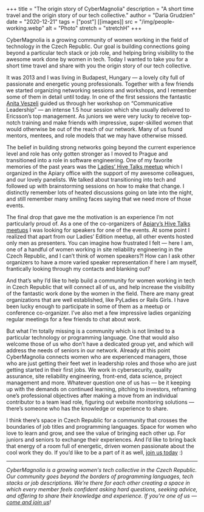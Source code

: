 +++
title = "The origin story of CyberMagnolia"
description = "A short time travel and the origin story of our tech collective."
author = "Daria Grudzien"
date = "2020-12-21"
tags = ["post"]
[[images]]
  src = "/img/people-working.webp"
  alt = "Photo"
  stretch = "stretchH"
+++

CyberMagnolia is a growing community of women working in the field of technology in the Czech Republic. Our goal is building connections going beyond a particular tech stack or job role, and helping bring visibility to the awesome work done by women in tech. Today I wanted to take you for a short time travel and share with you the origin story of our tech collective.

It was 2013 and I was living in Budapest, Hungary — a lovely city full of passionate and energetic young professionals. Together with a few friends we started organizing networking sessions and workshops, and I remember some of them in detail until today. In one of the first sessions the fantastic [Anita Veszeli](https://www.linkedin.com/in/anitaveszeli/) guided us through her workshop on “Communicative Leadership” — an intense 1.5 hour session which she usually delivered to Ericsson’s top management. As juniors we were very lucky to receive top-notch training and make friends with impressive, super-skilled women that would otherwise be out of the reach of our network. Many of us found mentors, mentees, and role models that we may have otherwise missed.

The belief in building strong networks going beyond the current experience level and role has only gotten stronger as I moved to Prague and transitioned into a role in software engineering. One of my favorite memories of the past years was the [Ladies’ Hive Talks meetup](https://www.youtube.com/watch?v=C-IiRBmq6Ic) which I organized in the Apiary office with the support of my awesome colleagues, and our lovely panelists. We talked about transitioning into tech and followed up with brainstorming sessions on how to make that change. I distinctly remember lots of heated discussions going on late into the night, and still remember many smiling faces saying that we need more of those events.

The final drop that gave me the motivation is an experience I’m not particularly proud of. As a one of the co-organizers of [Apiary’s Hive Talks meetups](https://www.meetup.com/apiaryio/events) I was looking for speakers for one of the events. At some point I realized that apart from our Ladies’ Edition meetup, all other events hosted only men as presenters. You can imagine how frustrated I felt — here I am, one of a handful of women working in site reliability engineering in the Czech Republic, and I can’t think of women speakers?! How can I ask other organizers to have a more varied speaker representation if here I am myself, frantically looking through my contacts and blanking out?

And that’s why I’d like to help build a community for women working in tech in Czech Republic that will connect all of us, and help increase the visibility of the fantastic work done by the women in the field. There are many great organizations that are well established, like PyLadies or Rails Girls. I have been lucky enough to participate in some of them as a meetup or conference co-organizer. I’ve also met a few impressive ladies organizing regular meetings for a few friends to chat about work.

But what I’m totally missing is a community which is not limited to a particular technology or programming language. One that would also welcome those of us who don’t have a dedicated group yet, and which will address the needs of seniors in our network. Already at this point CyberMagnolia connects women who are experienced managers, those who are just getting their feet wet in leadership roles and those who are just getting started in their first jobs. We work in cybersecurity, quality assurance, site reliability engineering, front-end, data science, project management and more. Whatever question one of us has — be it keeping up with the demands on continued learning, pitching to investors, reframing one’s professional objectives after making a move from an individual contributor to a team lead role, figuring out website monitoring solutions — there’s someone who has the knowledge or experience to share.

I think there’s space in Czech Republic for a community that crosses the boundaries of job titles and programming languages. Space for women who love to learn and grow, and see the value of bringing each other up. For juniors and seniors to exchange their experiences. And I’d like to bring back that energy of a room full of energetic, driven women passionate about the cool work they do. If you’d like to be a part of it as well, [join us today](https://docs.google.com/forms/d/e/1FAIpQLSdSJjxdho3MrOk2iF7q75kk2d90Bft37ziBiin9TIZ3GC-f_w/viewform?usp=sf_link) :)

----

*CyberMagnolia is a growing women's tech collective in the Czech Republic. Our community goes beyond the borders of programming languages, tech stacks or job descriptions. We’re there for each other creating a space in which every member feels confident asking hard questions, seeking advice, and offering to share their knowledge and experience. If you're one of us — [come and join us](https://cybermagnolia.com/contact/)!*
